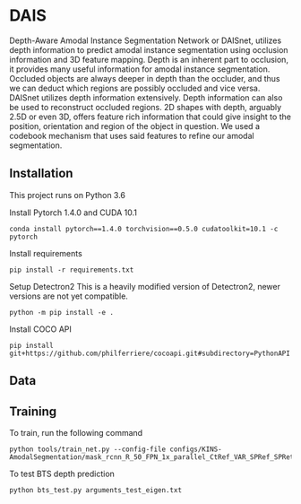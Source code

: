 # DAIS
Depth-Aware Amodal Instance Segmentation Network or DAISnet, utilizes depth information to predict amodal instance segmentation using occlusion information and 3D feature mapping. Depth is an inherent part to occlusion, it provides many useful information for amodal instance segmentation. Occluded objects are always deeper in depth than the occluder, and thus we can deduct which regions are possibly occluded and vice versa. DAISnet utilizes depth information extensively. Depth information can also be used to reconstruct occluded regions. 2D shapes with depth, arguably 2.5D or even 3D, offers feature rich information that could give insight to the position, orientation and region of the object in question. We used a codebook mechanism that uses said features to refine our amodal segmentation. 

## Installation

This project runs on Python 3.6

Install Pytorch 1.4.0 and CUDA 10.1
```
conda install pytorch==1.4.0 torchvision==0.5.0 cudatoolkit=10.1 -c pytorch
```

Install requirements
```
pip install -r requirements.txt
```

Setup Detectron2
This is a heavily modified version of Detectron2, newer versions are not yet compatible.
```
python -m pip install -e .
```

Install COCO API
```
pip install git+https://github.com/philferriere/cocoapi.git#subdirectory=PythonAPI
```

## Data


## Training

To train, run the following command
```
python tools/train_net.py --config-file configs/KINS-AmodalSegmentation/mask_rcnn_R_50_FPN_1x_parallel_CtRef_VAR_SPRef_SPRet_FM.yaml
```

To test BTS depth prediction
```
python bts_test.py arguments_test_eigen.txt
```
